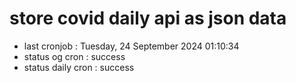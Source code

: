 # store covid daily api as json data

- last cronjob : Tuesday, 24 September 2024 01:10:34
- status og cron : success
- status daily cron : success
      
      